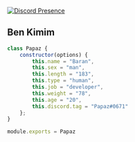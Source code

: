 [![Discord Presence](https://lanyard-profile-readme.vercel.app/api/1085740630573060157?hideDiscrim=true)](https://discord.com/users/1085740630573060157)

<h2>Ben Kimim</h2>

```js
class Papaz {
    constructor(options) {
        this.name = "Baran",
        this.sex = "man",
        this.length = "183",
        this.type = "human",
        this.job = "developer",
        this.weight = "78",
        this.age = "20",
        this.discord.tag = "Papaz#0671"
    };
}

module.exports = Papaz
```
